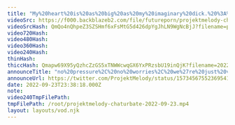 ```yaml
---
title: "My%20heart%20is%20as%20big%20as%20my%20imaginary%20dick.%20%3A%29%20---%20pls%20follow"
videoSrc: https://f000.backblazeb2.com/file/futureporn/projektmelody-chaturbate-2022-09-23.mp4
videoSrcHash: QmQo4nQhpeZ3SZSHmf6xFsMtG5d426dpYgJhLN9WgNcBjJ?filename=projektmelody-chaturbate-20220923T233818Z-source.mp4
video720Hash: 
video480Hash: 
video360Hash: 
video240Hash: 
thinHash: 
thiccHash: Qmapw69X95yQzhcZzGS5xTNWWcwqGX6YxPRzsbU19inQjK?filename=20220923T233818Z-thicc.jpg
announceTitle: "no%20pressure%2C%20no%20worries%2C%20we%27re%20just%20vibing%20tonight"
announceUrl: https://twitter.com/ProjektMelody/status/1573456755236954114
date: 2022-09-23T23:38:18.000Z
note: 
video240TmpFilePath: 
tmpFilePath: /root/projektmelody-chaturbate-2022-09-23.mp4
layout: layouts/vod.njk
---
```

